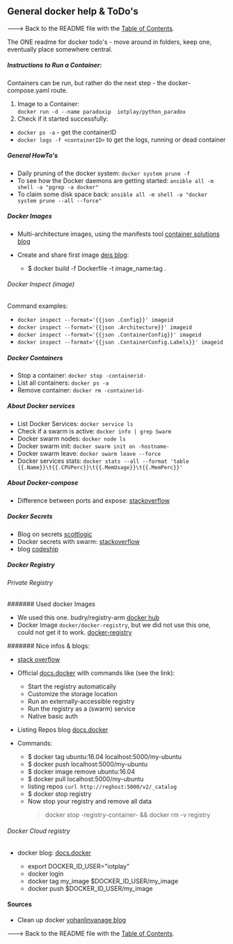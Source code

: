 ## General docker help & ToDo's

---> Back to the README file with the [Table of Contents](../README.md).

The ONE readme for docker todo's - move around in folders, keep one, eventually place somewhere central.

##### Instructions to Run a Container:
Containers can be run, but rather do the next step - the docker-compose.yaml route.

1. Image to a Container:  
`docker run -d --name paradoxip  iotplay/python_paradox`
1. Check if it started successfully:
 * `docker ps -a` - get the containerID
 * `docker logs -f <containerID>` to get the logs, running or dead container

##### General HowTo's
- Daily pruning of the docker system: `docker system prune -f`
- To see how the Docker daemons are getting started: `ansible all -m shell -a "pgrep -a docker" `
- To claim some disk space back: `ansible all -m shell -a "docker system prune --all --force"  `

##### Docker Images
- Multi-architecture images, using the manifests tool [container solutions blog](http://container-solutions.com/multi-arch-docker-images/)

- Create and share first image [deis blog](https://deis.com/blog/2015/creating-sharing-first-docker-image/):
  - $ docker build -f Dockerfile -t image_name:tag .

###### Docker Inspect (image)  
Command examples:  
- `docker inspect --format='{{json .Config}}' imageid`  
- `docker inspect --format='{{json .Architecture}}' imageid`  
- `docker inspect --format='{{json .ContainerConfig}}' imageid`  
- `docker inspect --format='{{json .ContainerConfig.Labels}}' imageid`  

##### Docker Containers
- Stop a container: `docker stop -containerid-`  
- List all containers: `docker ps -a`  
- Remove container: `docker rm -containerid-`  

##### About Docker services  
- List Docker Services:  `docker service ls`  
- Check if a swarm is active: `docker info | grep Swarm`  
- Docker swarm nodes: `docker node ls`  
- Docker swarm init: `docker swarm init on -hostname-`  
- Docker swarm leave: `docker swarm leave --force `  
- Docker services stats: `docker stats --all --format 'table {{.Name}}\t{{.CPUPerc}}\t{{.MemUsage}}\t{{.MemPerc}}'`  

##### About Docker-compose
- Difference between ports and expose:  [stackoverflow](https://stackoverflow.com/questions/40801772/what-is-the-difference-between-docker-compose-ports-vs-expose)  

##### Docker Secrets

- Blog on secrets [scottlogic](http://blog.scottlogic.com/2017/03/01/docker-secrets.html)  
- Docker secrets with swarm:   [stackoverflow](https://stackoverflow.com/questions/42139605/how-do-you-manage-secret-values-with-docker-compose-v3-1)  
- blog [codeship](https://blog.codeship.com/docker-secrets-management/)

##### Docker Registry  

###### Private Registry

####### Used docker Images
- We used this one.  budry/registry-arm [docker hub](https://hub.docker.com/r/budry/registry-arm/)
- Docker Image `docker/docker-registry`, but we did not use this one, could not get it to work.
[docker-registry](https://github.com/docker/docker-registry/blob/master/README.md)  

####### Nice infos & blogs:  

- [stack overflow](https://stackoverflow.com/questions/26026931/setting-up-a-remote-private-docker-registry)  
- Official [docs.docker](https://docs.docker.com/registry/deploying/#basic-configuration) with commands like (see the link):  
  - Start the registry automatically  
  - Customize the storage location  
  - Run an externally-accessible registry  
  - Run the registry as a (swarm) service  
  - Native basic auth  
- Listing Repos blog   [docs.docker](https://docs.docker.com/v1.8/registry/spec/api/#listing-repositories)  


- Commands:  
  - $ docker tag ubuntu:16.04 localhost:5000/my-ubuntu  
  - $ docker push localhost:5000/my-ubuntu  
  - $ docker image remove ubuntu:16.04  
  - $ docker pull localhost:5000/my-ubuntu  
  - listing repos `curl http://reghost:5000/v2/_catalog`
  - $ docker stop registry  
  - Now stop your registry and remove all data
    > docker stop -registry-container- && docker rm -v registry

###### Docker Cloud registry

- docker blog: [docs.docker](https://docs.docker.com/docker-cloud/builds/push-images/)  

  - export DOCKER_ID_USER="iotplay"  
  - docker login
  - docker tag my_image $DOCKER_ID_USER/my_image
  - docker push $DOCKER_ID_USER/my_image

#### Sources
- Clean up docker [yohanlinyanage blog](http://blog.yohanliyanage.com/2015/05/docker-clean-up-after-yourself/)

---> Back to the README file with the [Table of Contents](../README.md).
